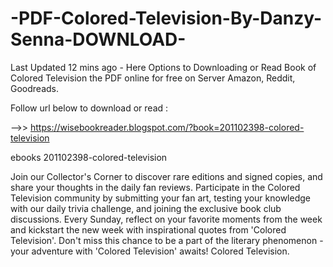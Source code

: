# -PDF-Colored-Television-By-Danzy-Senna-DOWNLOAD-
Last Updated 12 mins ago - Here Options to Downloading or Read Book of Colored Television the PDF online for free on Server Amazon, Reddit, Goodreads.
 
Follow url below to download or read :
 
-->> https://wisebookreader.blogspot.com/?book=201102398-colored-television
 
ebooks 201102398-colored-television
 
Join our Collector's Corner to discover rare editions and signed copies, and share your thoughts in the daily fan reviews.
Participate in the Colored Television community by submitting your fan art, testing your knowledge with our daily trivia challenge, and joining the exclusive book club discussions.
Every Sunday, reflect on your favorite moments from the week and kickstart the new week with inspirational quotes from 'Colored Television'. Don't miss this chance to be a part of the literary phenomenon - your adventure with 'Colored Television' awaits! Colored Television.
